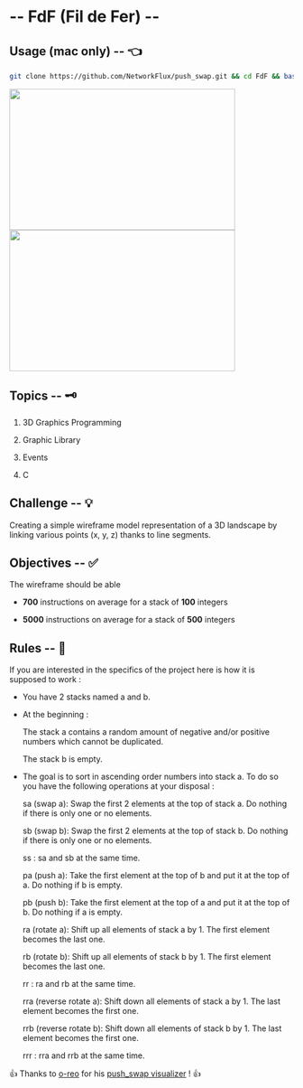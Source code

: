 # -- FdF (Fil de Fer) --

## Usage (mac only) -- 👈

```bash
git clone https://github.com/NetworkFlux/push_swap.git && cd FdF && bash launch.sh
```

<img src="fill img" width="400" height="250"> <img src="fill img" width="400" height="250">

## Topics -- 🗝

1. 3D Graphics Programming

2. Graphic Library

3. Events

4. C

  

## Challenge -- 💡

  

Creating a simple wireframe model representation of a 3D landscape by linking various points (x, y, z) thanks to line segments.

  
  

## Objectives -- ✅

  

The wireframe should be able

- **700** instructions on average for a stack of **100** integers

- **5000** instructions on average for a stack of **500** integers


## Rules -- 🚨

If you are interested in the specifics of the project here is how it is supposed to work :

-	You have 2 stacks named a and b.

-	At the beginning :

	The stack a contains a random amount of negative and/or positive numbers which cannot be duplicated.

	The stack b is empty.

-	The goal is to sort in ascending order numbers into stack a. To do so you have the following operations at your disposal :

	sa (swap a): Swap the first 2 elements at the top of stack a. Do nothing if there is only one or no elements.

	sb (swap b): Swap the first 2 elements at the top of stack b. Do nothing if there is only one or no elements.

	ss : sa and sb at the same time.

	pa (push a): Take the first element at the top of b and put it at the top of a. Do nothing if b is empty.

	pb (push b): Take the first element at the top of a and put it at the top of b. Do nothing if a is empty.

	ra (rotate a): Shift up all elements of stack a by 1. The first element becomes the last one.

	rb (rotate b): Shift up all elements of stack b by 1. The first element becomes the last one.

	rr : ra and rb at the same time.

	rra (reverse rotate a): Shift down all elements of stack a by 1. The last element becomes the first one.

	rrb (reverse rotate b): Shift down all elements of stack b by 1. The last element becomes the first one.

	rrr : rra and rrb at the same time.



👍 Thanks to [o-reo](https://github.com/o-reo "o-reo GitHub") for his [push_swap visualizer](https://github.com/o-reo/push_swap_visualizer "push_swap visualizer") ! 👍